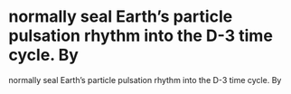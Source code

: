 # normally seal Earth’s particle pulsation rhythm into the D-3 time cycle. By

normally seal Earth’s particle pulsation rhythm into the D-3 time cycle. By
